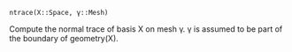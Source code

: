 ```
ntrace(X::Space, γ::Mesh)
```

Compute the normal trace of basis X on mesh γ. γ is assumed to be part of the boundary of geometry(X).
